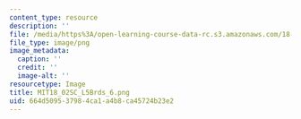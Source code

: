 ```yaml
---
content_type: resource
description: ''
file: /media/https%3A/open-learning-course-data-rc.s3.amazonaws.com/18-02sc-multivariable-calculus-fall-2010/664d509537984ca1a4b8ca45724b23e2_MIT18_02SC_L5Brds_6.png
file_type: image/png
image_metadata:
  caption: ''
  credit: ''
  image-alt: ''
resourcetype: Image
title: MIT18_02SC_L5Brds_6.png
uid: 664d5095-3798-4ca1-a4b8-ca45724b23e2
---
```

